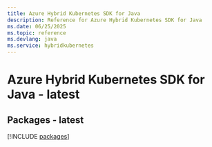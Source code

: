 ```yaml
---
title: Azure Hybrid Kubernetes SDK for Java
description: Reference for Azure Hybrid Kubernetes SDK for Java
ms.date: 06/25/2025
ms.topic: reference
ms.devlang: java
ms.service: hybridkubernetes
---
```

# Azure Hybrid Kubernetes SDK for Java - latest
## Packages - latest
[!INCLUDE [packages](hybrid-kubernetes-index.md)]